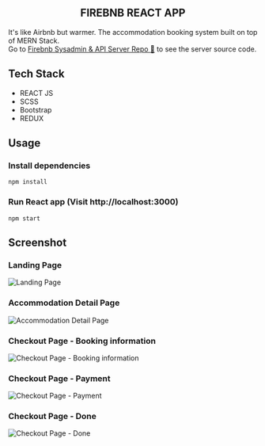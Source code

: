 <h2 align="center"> <strong>FIREBNB REACT APP</strong></h2>

It's like Airbnb but warmer. The accommodation booking system built on top of MERN Stack. <br>
Go to [Firebnb Sysadmin & API Server Repo 🔗](https://github.com/metkerr/firebnb-server) to see the server source code.

## **Tech Stack**

- REACT JS
- SCSS
- Bootstrap
- REDUX

## **Usage**

### Install dependencies

```
npm install
```

### Run React app (Visit http://localhost:3000)

```
npm start
```

## **Screenshot**

### Landing Page

![Landing Page](documentation_screenshot/ss1.JPG "Landing Page")

### Accommodation Detail Page

![Accommodation Detail Page](documentation_screenshot/ss2.JPG "Accommodation Detail Page")

### Checkout Page - Booking information

![Checkout Page - Booking information](documentation_screenshot/ss3.JPG "Checkout Page - Booking information")

### Checkout Page - Payment

![Checkout Page - Payment](documentation_screenshot/ss4.JPG "Checkout Page - Payment")

### Checkout Page - Done

![Checkout Page - Done](documentation_screenshot/ss5.JPG "Checkout Page - Done")
